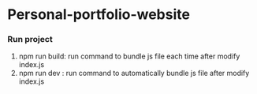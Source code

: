 # Personal-portfolio-website

### Run project

1. npm run build: run command to bundle js file each time after modify index.js
2. npm run dev : run command to automatically bundle js file after modify index.js
